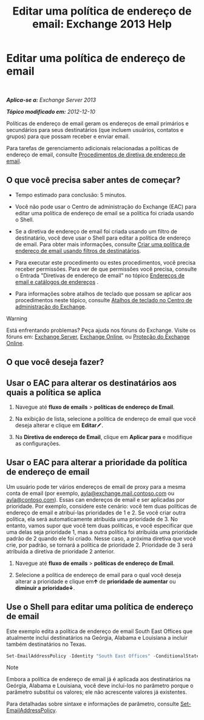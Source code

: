﻿---
title: 'Editar uma política de endereço de email: Exchange 2013 Help'
TOCTitle: Editar uma política de endereço de email
ms:assetid: cc8b36a0-95f4-43e9-bc64-87646d2e14e4
ms:mtpsurl: https://technet.microsoft.com/pt-br/library/Bb124580(v=EXCHG.150)
ms:contentKeyID: 50486666
ms.date: 05/22/2018
mtps_version: v=EXCHG.150
f1_keywords:
- Microsoft.Exchange.Management.SnapIn.Esm.OrganizationConfiguration.EditEmailAddressPolicyWizardForm.EmailAddressPolicyIntroductionPage
ms.translationtype: MT
---

# Editar uma política de endereço de email

 

_**Aplica-se a:** Exchange Server 2013_

_**Tópico modificado em:** 2012-12-10_

Políticas de endereço de email geram os endereços de email primários e secundários para seus destinatários (que incluem usuários, contatos e grupos) para que possam receber e enviar email.

Para tarefas de gerenciamento adicionais relacionadas a políticas de endereço de email, consulte [Procedimentos de diretiva de endereço de email](email-address-policy-procedures-exchange-2013-help.md).

## O que você precisa saber antes de começar?

  - Tempo estimado para conclusão: 5 minutos.

  - Você não pode usar o Centro de administração do Exchange (EAC) para editar uma política de endereço de email se a política foi criada usando o Shell.

  - Se a diretiva de endereço de email foi criada usando um filtro de destinatário, você deve usar o Shell para editar a política de endereço de email. Para obter mais informações, consulte [Criar uma política de endereço de email usando filtros de destinatários](create-an-email-address-policy-by-using-recipient-filters-exchange-2013-help.md).

  - Para executar este procedimento ou estes procedimentos, você precisa receber permissões. Para ver de que permissões você precisa, consulte o Entrada "Diretivas de endereço de email" no tópico [Endereços de email e catálogos de endereços](email-addresses-and-address-books-exchange-2013-help.md) .

  - Para informações sobre atalhos de teclado que possam se aplicar aos procedimentos neste tópico, consulte [Atalhos de teclado no Centro de administração do Exchange](keyboard-shortcuts-in-the-exchange-admin-center-exchange-online-protection-help.md).


> [!WARNING]  
> Está enfrentando problemas? Peça ajuda nos fóruns do Exchange. Visite os fóruns em: <A href="https://go.microsoft.com/fwlink/p/?linkid=60612">Exchange Server</A>, <A href="https://go.microsoft.com/fwlink/p/?linkid=267542">Exchange Online</A>, ou <A href="https://go.microsoft.com/fwlink/p/?linkid=285351">Proteção do Exchange Online</A>.



## O que você deseja fazer?

## Usar o EAC para alterar os destinatários aos quais a política se aplica

1.  Navegue até **fluxo de emails** \> **políticas de endereço de Email**.

2.  Na exibição de lista, selecione a política de endereço de email que você deseja alterar e clique em **Editar**![Ícone de edição](images/JJ218640.6f53ccb2-1f13-4c02-bea0-30690e6ea71d(EXCHG.150).gif "Ícone de edição").

3.  Na **Diretiva de endereço de Email**, clique em **Aplicar para** e modifique as configurações.

## Usar o EAC para alterar a prioridade da política de endereço de email

Um usuário pode ter vários endereços de email de proxy para a mesma conta de email (por exemplo, ayla@exchange.mail.contoso.com ou ayla@contoso.com). Essas can endereços de email e ser aplicadas por prioridade. Por exemplo, considere este cenário: você tem duas políticas de endereço de email e atribuí-las prioridades de 1 e 2. Se você criar outra política, ela será automaticamente atribuída uma prioridade de 3. No entanto, vamos supor que você tem duas políticas, e você especificar que uma delas seja prioridade 1, mas a outra política foi atribuída uma prioridade padrão de 2 quando ele foi criado. Nesse caso, a próxima diretiva que você crie, por padrão, se tornará a política de prioridade 2. Prioridade de 3 será atribuída a diretiva de prioridade 2 anterior.

1.  Navegue até **fluxo de emails** \> **políticas de endereço de Email**.

2.  Selecione a política de endereço de email para o qual você deseja alterar a prioridade e clique em![Ícone Seta para cima](images/JJ150576.1732c727-328b-4a1a-b84d-6d7252c7dcab(EXCHG.150).gif "Ícone Seta para cima") de **prioridade de aumentar** ou **diminuir a prioridade**![Ícone Seta para baixo](images/JJ150576.ef5ca57d-a033-457b-bd92-6361877c33d0(EXCHG.150).gif "Ícone Seta para baixo").

## Use o Shell para editar uma política de endereço de email

Este exemplo edita a política de endereço de email South East Offices que atualmente inclui destinatários na Geórgia, Alabama e Louisiana a incluir também destinatários no Texas.

```powershell
Set-EmailAddressPolicy -Identity "South East Offices" -ConditionalStateorProvince "Georgia","Alabama","Louisiana","Texas"
```

> [!NOTE]  
> Embora a política de endereço de email já é aplicada aos destinatários na Geórgia, Alabama e Louisiana, você deve inclui-los no parâmetro porque o parâmetro substitui os valores; ele não acrescente valores já existentes.


Para detalhadas sobre sintaxe e informações de parâmetro, consulte [Set-EmailAddressPolicy](https://technet.microsoft.com/pt-br/library/bb124517\(v=exchg.150\)).